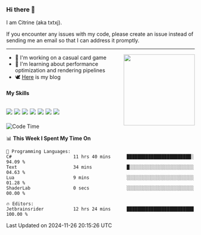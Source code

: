 ### Hi there 👋

I am Citrine (aka txtxj).

If you encounter any issues with my code, please create an issue instead of sending me an email so that I can address it promptly.

---

<img align="right" height="190" src="http://github-profile-summary-cards.vercel.app/api/cards/stats?username=txtxj&theme=vue">

- 🌱 I'm working on a casual card game
- 📖 I'm learning about performance optimization and rendering pipelines
- 🕊️ [Here](https://txtxj.top) is my blog

#### My Skills

![](https://img.shields.io/badge/Unity-000000?logo=unity&logoColor=fff)
![](https://img.shields.io/badge/C%23-239120?logo=csharp&logoColor=fff)
![](https://img.shields.io/badge/Python-3e74a2?logo=python&logoColor=fff)
![](https://img.shields.io/badge/C++-65318e?logo=cplusplus&logoColor=fff)
![](https://img.shields.io/badge/Vue-4FC08D?logo=vuedotjs&logoColor=fff)
![](https://img.shields.io/badge/Blender-f5792a?logo=blender&logoColor=fff)
![](https://img.shields.io/badge/MS%20SQL-cc2927?logo=microsoftsqlserver&logoColor=fff)
---

<!--START_SECTION:waka-->
![Code Time](http://img.shields.io/badge/Code%20Time-2%2C259%20hrs%2056%20mins-blue)

📊 **This Week I Spent My Time On** 

```text
💬 Programming Languages: 
C#                       11 hrs 40 mins      ████████████████████████░   94.09 % 
Text                     34 mins             █░░░░░░░░░░░░░░░░░░░░░░░░   04.63 % 
Lua                      9 mins              ░░░░░░░░░░░░░░░░░░░░░░░░░   01.28 % 
ShaderLab                0 secs              ░░░░░░░░░░░░░░░░░░░░░░░░░   00.00 % 

🔥 Editors: 
Jetbrainsrider           12 hrs 24 mins      █████████████████████████   100.00 % 
```


 Last Updated on 2024-11-26 20:15:26 UTC
<!--END_SECTION:waka-->
